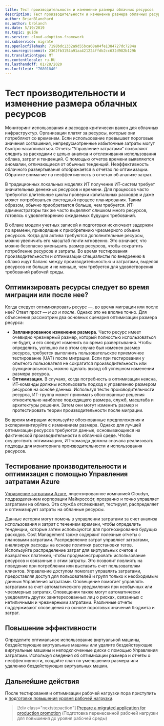 ```yaml
---
title: Тест производительности и изменение размера облачных ресурсов
description: Тест производительности и изменение размера облачных ресурсов
author: BrianBlanchard
ms.author: brblanch
ms.date: 5/19/2019
ms.topic: guide
ms.service: cloud-adoption-framework
ms.subservice: migrate
ms.openlocfilehash: 7198bdc1332a9d55bca68a04fe1384727dc7284a
ms.sourcegitcommit: 2362fb3154a91aa421224ffdb2cc632d982b129b
ms.translationtype: MT
ms.contentlocale: ru-RU
ms.lasthandoff: 01/28/2020
ms.locfileid: "76801840"
---
```

# <a name="benchmark-and-resize-cloud-assets"></a>Тест производительности и изменение размера облачных ресурсов

Мониторинг использования и расходов критически важен для облачных инфраструктур. Организации платят за ресурсы, которые они потребляют со временем. Если использование превышает пороговые значения соглашения, непредусмотренные избыточные затраты могут быстро накапливаться. Отчеты "Управление затратами" позволяют следить за расходами с целью анализа и отслеживания использования облака, затрат и тенденций. С помощью отчетов времени выявляются аномалии, отличающиеся от обычных тенденций. Неэффективность облачного развертывания отображается в отчетах по оптимизации. Обратите внимание на неэффективность в отчетах об анализе затрат.

В традиционных локальных моделях ИТ получение ИТ-систем требует значительных денежных ресурсов и времени. Для процессов часто требуются длительные циклы проверки капитальных расходов и даже может потребоваться ежегодный процесс планирования. Таким образом, обычно приобретается больше, чем требуется. ИТ-администраторы так же часто выделяют слишком много ресурсов, готовясь к удовлетворению ожидаемых будущих требований.

В облаке модели учетных записей и подготовки исключают задержки по времени, приводящие к приобретению чрезмерного объема ресурсов. Когда для актива требуются дополнительные ресурсы, можно увеличить его масштаб почти мгновенно. Это означает, что можно безопасно уменьшить размер ресурсов, чтобы сократить потребление ресурсов и затраты. Во время тестирования производительности и оптимизации специалисты по внедрению в облако ищут баланс между производительностью и затратами, выделяя ресурсов не больше и не меньше, чем требуется для удовлетворения требований рабочей среды.

<!-- markdownlint-disable MD026 -->

## <a name="should-assets-be-optimized-during-or-after-the-migration"></a>Оптимизировать ресурсы следует во время миграции или после нее?

Когда следует оптимизировать ресурс &mdash;, во время миграции или после нее? Ответ прост — *и до и после*. Однако это не вполне точно. Для объяснения рассмотрим два основных сценария оптимизации размера ресурса:

- **Запланированное изменение размера.** Часто ресурс имеет очевидно чрезмерный размер, который полностью использоваться не будет, и его следует изменить во время развертывания. Чтобы определить, успешно ли в этом случае был изменен размер ресурса, требуется выполнить пользовательское приемочное тестирование (UAT) после миграции. Если при тестировании у опытного пользователя не сократится производительность или функциональность, можно сделать вывод об успешном изменении размера ресурса.
- **Оптимизация.** В случаях, когда потребность в оптимизации неясна, ИТ-команды должны использовать подход к управлению размером ресурсов на основе данных. Используя тесты производительности ресурса, ИТ-группа может принимать обоснованные решения относительно наиболее подходящего размера, служб, масштаба и архитектуры решения. Затем они могут изменить размер и протестировать теории производительности после миграции.

Во время миграции используйте обоснованные предположения и экспериментируйте с изменением размера. Однако для лучшей оптимизации ресурсов требуются данные, основывающиеся на фактической производительности в облачной среде. Чтобы осуществить оптимизацию, ИТ-команда должна сначала реализовать подходы для мониторинга производительности и использования ресурсов.

## <a name="benchmark-and-optimize-with-azure-cost-management"></a>Тестирование производительности и оптимизация с помощью Управления затратами Azure

[Управление затратами Azure](https://docs.microsoft.com/azure/cost-management/overview), лицензированное компанией Cloudyn, подразделением корпорации Майкрософт, прозрачно и точно управляет затратами на облако. Эта служба отслеживает, тестирует, распределяет и оптимизирует затраты на облачные ресурсы.

Данные истории могут помочь в управлении затратами за счет анализа использования и затрат с течением времени, чтобы определить тенденции, которые затем используются для прогнозирования будущих расходов. Cost Management также содержит полезные отчеты с плановыми затратами. Распределение затрат управляет затратами, анализируя расходы на основе политики расстановки тегов. Используйте распределение затрат для виртуальных счетов и возвратных платежей, чтобы продемонстрировать использование ресурсов и связанные с этим затраты. Это позволит повлиять на поведение при потреблении или выставить счет пользователям клиентов. Управление доступом помогает управлять затратами, предоставляя доступ для пользователей и групп только к необходимым данным Управления затратами. Оповещение помогает управлять затратами за счет автоматического уведомления при необычных или чрезмерных затратах. Оповещения также могут автоматически уведомлять других заинтересованных лиц о рисках, связанных с нетипичными и чрезмерными затратами. Различные отчеты поддерживают оповещения на основе пороговых значений бюджета и затрат.

## <a name="improve-efficiency"></a>Повышение эффективности

Определите оптимальное использование виртуальной машины, бездействующие виртуальные машины или удалите бездействующие виртуальные машины и неподключенные диски с помощью Управления затратами. Используя сведения об оптимизации размера и отчеты о неэффективности, создайте план по уменьшению размера или удалению бездействующих виртуальных машин.

## <a name="next-steps"></a>Дальнейшие действия

После тестирования и оптимизации рабочей нагрузки пора приступить к [подготовке повышения уровня рабочей нагрузки](./ready.md).

> [!div class="nextstepaction"]
> [Prepare a migrated application for production promotion](./ready.md) (Подготовка перенесенной рабочей нагрузки для повышения до уровня рабочей среды)
